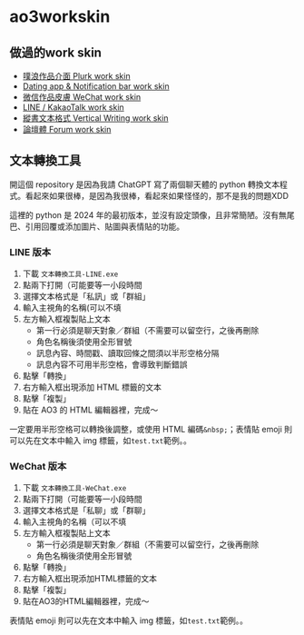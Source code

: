 # ao3workskin

## 做過的work skin
- [噗浪作品介面 Plurk work skin](https://archiveofourown.org/works/50291578)
- [Dating app & Notification bar work skin](https://archiveofourown.org/works/50925736)
- [微信作品皮膚 WeChat work skin](https://archiveofourown.org/works/53577484)
- [LINE / KakaoTalk work skin](https://archiveofourown.org/works/54635311)
- [縱書文本格式 Vertical Writing work skin](https://archiveofourown.org/works/56766427)
- [論壇體 Forum work skin](https://archiveofourown.org/works/59205550)

## 文本轉換工具
開這個 repository 是因為我請 ChatGPT 寫了兩個聊天體的 python 轉換文本程式。看起來如果很棒，是因為我很棒，看起來如果怪怪的，那不是我的問題XDD

這裡的 python 是 2024 年的最初版本，並沒有設定頭像，且非常簡陋。沒有無尾巴、引用回覆或添加圖片、貼圖與表情貼的功能。

### LINE 版本
1. 下載 `文本轉換工具-LINE.exe`
2. 點兩下打開（可能要等一小段時間
3. 選擇文本格式是「私訊」或「群組」
4. 輸入主視角的名稱(可以不填
5. 左方輸入框複製貼上文本
   - 第一行必須是聊天對象／群組（不需要可以留空行，之後再刪除
   - 角色名稱後須使用全形冒號
   - 訊息內容、時間戳、讀取回條之間須以半形空格分隔
   - 訊息內容不可用半形空格，會導致判斷錯誤
6. 點擊「轉換」
7. 右方輸入框出現添加 HTML 標籤的文本
8. 點擊「複製」
9. 貼在 AO3 的 HTML 編輯器裡，完成～

一定要用半形空格可以轉換後調整，或使用 HTML 編碼`&nbsp;`；表情貼 emoji 則可以先在文本中輸入 img 標籤，如`test.txt`範例。。

### WeChat 版本
1. 下載 `文本轉換工具-WeChat.exe`
2. 點兩下打開（可能要等一小段時間
3. 選擇文本格式是「私聊」或「群聊」
4. 輸入主視角的名稱（可以不填
5. 左方輸入框複製貼上文本
   - 第一行必須是聊天對象／群組（不需要可以留空行，之後再刪除
   - 角色名稱後須使用全形冒號
6. 點擊「轉換」
7. 右方輸入框出現添加HTML標籤的文本
8. 點擊「複製」
9. 貼在AO3的HTML編輯器裡，完成～

表情貼 emoji 則可以先在文本中輸入 img 標籤，如`test.txt`範例。。
